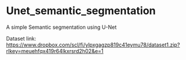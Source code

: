 # Unet_semantic_segmentation
A simple Semantic segmentation using U-Net

Dataset link: https://www.dropbox.com/scl/fi/ylpxgagzp819c41eymu78/dataset1.zip?rlkey=meuehfqx419r64lkxrsrd2h02&e=1
